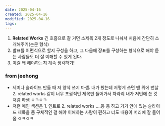```yaml
---
date: 2025-04-16
created: 2025-04-16
modified: 2025-04-16
tags:
---
```


1. **Related Works**
   긴 호흡으로 갈 거면 소제목 2개 정도로 나눠서 처음에 간단히 소개해주기(논문 형식)
2. 발표를 어떤식으로 할지 구성을 하고, 그 다음에 장표를 구성하는 형식으로 해야 듣는 사람들도 더 잘 이해할 수 있게 된다. 
3. 이걸 왜 해야하는지 계속 생각하기!




### from jeehong
- 세미나 슬라이드 만들 때 저 양식 쓰지 마셈. 내가 봤는데 저렇게 쓰면 맨 위에 맨날 2. related works 같이 너무 포괄적인 제목만 들어가서 차라리 내가 저번에 쓴 것처럼 하셈 ㅇㅋㅇㅋ
- 저런 메인 섹션은 1. 인트로 2. related works ….등 등 하고 거기 안에 있는 슬라이드 제목을 좀 구체적인 걸 해야 이해하는 사람이 편하고 너도 내용이 머리에 잘 들어옴 ㅇㅋㅇㅋ